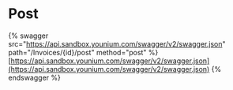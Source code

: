 # Post

{% swagger src="https://api.sandbox.younium.com/swagger/v2/swagger.json" path="/Invoices/{id}/post" method="post" %}
[https://api.sandbox.younium.com/swagger/v2/swagger.json](https://api.sandbox.younium.com/swagger/v2/swagger.json)
{% endswagger %}
